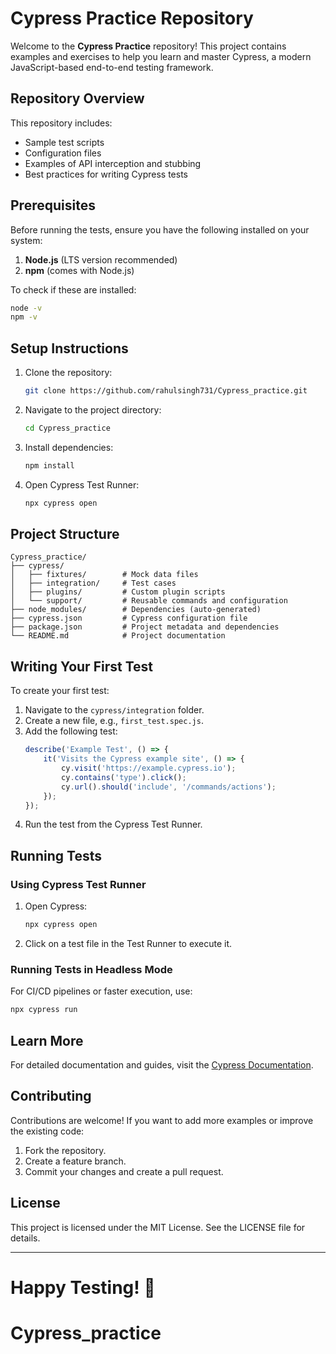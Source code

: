 # Cypress Practice Repository

Welcome to the **Cypress Practice** repository! This project contains examples and exercises to help you learn and master Cypress, a modern JavaScript-based end-to-end testing framework.

## Repository Overview
This repository includes:
- Sample test scripts
- Configuration files
- Examples of API interception and stubbing
- Best practices for writing Cypress tests

## Prerequisites

Before running the tests, ensure you have the following installed on your system:

1. **Node.js** (LTS version recommended)
2. **npm** (comes with Node.js)

To check if these are installed:
```bash
node -v
npm -v
```

## Setup Instructions

1. Clone the repository:
   ```bash
   git clone https://github.com/rahulsingh731/Cypress_practice.git
   ```

2. Navigate to the project directory:
   ```bash
   cd Cypress_practice
   ```

3. Install dependencies:
   ```bash
   npm install
   ```

4. Open Cypress Test Runner:
   ```bash
   npx cypress open
   ```

## Project Structure

```
Cypress_practice/
├── cypress/
│   ├── fixtures/        # Mock data files
│   ├── integration/     # Test cases
│   ├── plugins/         # Custom plugin scripts
│   └── support/         # Reusable commands and configuration
├── node_modules/        # Dependencies (auto-generated)
├── cypress.json         # Cypress configuration file
├── package.json         # Project metadata and dependencies
└── README.md            # Project documentation
```

## Writing Your First Test
To create your first test:
1. Navigate to the `cypress/integration` folder.
2. Create a new file, e.g., `first_test.spec.js`.
3. Add the following test:
   ```javascript
   describe('Example Test', () => {
       it('Visits the Cypress example site', () => {
           cy.visit('https://example.cypress.io');
           cy.contains('type').click();
           cy.url().should('include', '/commands/actions');
       });
   });
   ```
4. Run the test from the Cypress Test Runner.

## Running Tests

### Using Cypress Test Runner
1. Open Cypress:
   ```bash
   npx cypress open
   ```
2. Click on a test file in the Test Runner to execute it.

### Running Tests in Headless Mode
For CI/CD pipelines or faster execution, use:
```bash
npx cypress run
```

## Learn More
For detailed documentation and guides, visit the [Cypress Documentation](https://docs.cypress.io/).

## Contributing
Contributions are welcome! If you want to add more examples or improve the existing code:
1. Fork the repository.
2. Create a feature branch.
3. Commit your changes and create a pull request.

## License
This project is licensed under the MIT License. See the LICENSE file for details.

---

Happy Testing! 🚀
=======
# Cypress_practice

